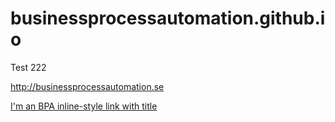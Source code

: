 # businessprocessautomation.github.io


Test 222

http://businessprocessautomation.se

[I'm an BPA inline-style link with title](https://www.businessprocessautomation.se/ "Google's Homepage")

